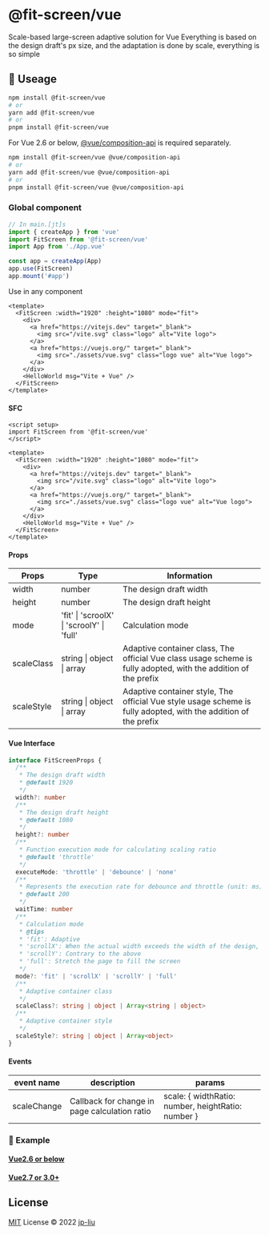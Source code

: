 # @fit-screen/vue

Scale-based large-screen adaptive solution for Vue
Everything is based on the design draft's px size, and the adaptation is done by scale, everything is so simple

## 🦄 Useage

```bash
npm install @fit-screen/vue
# or
yarn add @fit-screen/vue
# or
pnpm install @fit-screen/vue
```

For Vue 2.6 or below, [@vue/composition-api](https://www.npmjs.com/package/@vue/composition-api) is required separately.

```bash
npm install @fit-screen/vue @vue/composition-api
# or
yarn add @fit-screen/vue @vue/composition-api
# or
pnpm install @fit-screen/vue @vue/composition-api
```
### Global component

```js
// In main.[jt]s
import { createApp } from 'vue'
import FitScreen from '@fit-screen/vue'
import App from './App.vue'

const app = createApp(App)
app.use(FitScreen)
app.mount('#app')
```

Use in any component

```vue
<template>
  <FitScreen :width="1920" :height="1080" mode="fit">
    <div>
      <a href="https://vitejs.dev" target="_blank">
        <img src="/vite.svg" class="logo" alt="Vite logo">
      </a>
      <a href="https://vuejs.org/" target="_blank">
        <img src="./assets/vue.svg" class="logo vue" alt="Vue logo">
      </a>
    </div>
    <HelloWorld msg="Vite + Vue" />
  </FitScreen>
</template>
```

#### SFC

```vue
<script setup>
import FitScreen from '@fit-screen/vue'
</script>

<template>
  <FitScreen :width="1920" :height="1080" mode="fit">
    <div>
      <a href="https://vitejs.dev" target="_blank">
        <img src="/vite.svg" class="logo" alt="Vite logo">
      </a>
      <a href="https://vuejs.org/" target="_blank">
        <img src="./assets/vue.svg" class="logo vue" alt="Vue logo">
      </a>
    </div>
    <HelloWorld msg="Vite + Vue" />
  </FitScreen>
</template>
```

#### Props

| Props      | Type                                      | Information                                                                                                     |
| ---------- | ----------------------------------------- | --------------------------------------------------------------------------------------------------------------- |
| width      | number                                    | The design draft width                                                                                          |
| height     | number                                    | The design draft height                                                                                         |
| mode       | 'fit' \| 'scroolX' \| 'scroolY' \| 'full' | Calculation mode                                                                                                |
| scaleClass | string \| object \| array                 | Adaptive container class, The official Vue class usage scheme is fully adopted, with the addition of the prefix |
| scaleStyle | string \| object \| array                 | Adaptive container style, The official Vue style usage scheme is fully adopted, with the addition of the prefix |

#### Vue Interface

```ts
interface FitScreenProps {
  /**
   * The design draft width
   * @default 1920
   */
  width?: number
  /**
   * The design draft height
   * @default 1080
   */
  height?: number
  /**
   * Function execution mode for calculating scaling ratio
   * @default 'throttle'
   */
  executeMode: 'throttle' | 'debounce' | 'none'
  /**
   * Represents the execution rate for debounce and throttle (unit: ms).
   * @default 200
   */
  waitTime: number
  /**
   * Calculation mode
   * @tips
   * 'fit': Adaptive
   * 'scrollX': When the actual width exceeds the width of the design, the x-axis appears to scroll and the y-axis adapts
   * 'scrollY': Contrary to the above
   * 'full': Stretch the page to fill the screen
   */
  mode?: 'fit' | 'scrollX' | 'scrollY' | 'full'
  /**
   * Adaptive container class
   */
  scaleClass?: string | object | Array<string | object>
  /**
   * Adaptive container style
   */
  scaleStyle?: string | object | Array<object>
}
```

#### Events

| event name  | description                                   | params                                             |
| ----------- | --------------------------------------------- | -------------------------------------------------- |
| scaleChange | Callback for change in page calculation ratio | scale: { widthRatio: number, heightRatio: number } |

### 🌰 Example

#### **[Vue2.6 or below](https://vercel.com/jp-liu/fit-screen-example-vue2)**

#### **[Vue2.7 or 3.0+](https://vercel.com/jp-liu/fit-screen-example-vue3)**

## License

[MIT](./LICENSE) License © 2022 [jp-liu](https://github.com/jp-liu)
